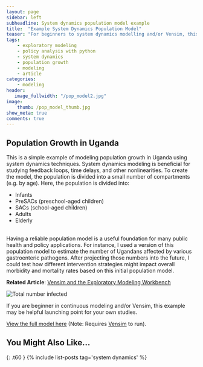 ```yaml
---
layout: page
sidebar: left
subheadline: System dynamics population model example
title:  "Example System Dynamics Population Model"
teaser: "For beginners to system dynamics modelling and/or Vensim, this is an example model that uses population data from Uganda to show some basic continuous modeling principles."
tags:
    - exploratory modeling
    - policy analysis with python
    - system dynamics
    - population growth
    - modeling
    - article
categories:
    - modeling
header:
   image_fullwidth: "/pop_model2.jpg"
image:
    thumb: /pop_model_thumb.jpg
show_meta: true
comments: true
---
```


## Population Growth in Uganda
This is a simple example of modeling population growth in Uganda using system dynamics techniques. System dynamics modeling is beneficial for studying feedback loops, time delays, and other nonlinearities. To create the model, the population is divided into a small number of compartments (e.g. by age). Here, the population is divided into\:
* Infants
* PreSACs (preschool-aged children)
* SACs (school-aged children)
* Adults
* Elderly

<br>
Having a reliable population model is a useful foundation for many public health and policy applications. For instance, I used a version of this population model to estimate the number of Ugandans affected by various gastroenteric pathogens. After projecting those numbers into the future, I could test how different intervention strategies might impact overall morbidity and mortality rates based on this initial population model.

**Related Article**: [Vensim and the Exploratory Modeling Workbench](/vensim-system-dynamics)


![Total number infected]({{site.baseurl}}/images/TLL.jpg)

If you are beginner in continuous modeling and/or Vensim, this example may be helpful launching point for your own studies.

[View the full model here](https://github.com/shannongross/code_support/tree/master/vensim_population_model) (Note: Requires [Vensim](https://vensim.com/vensim-software/) to run).



## You Might Also Like...
{: .t60 }
{% include list-posts tag='system dynamics' %}